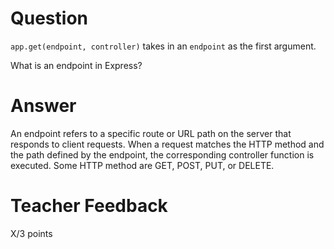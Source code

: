 # Question

`app.get(endpoint, controller)` takes in an `endpoint` as the first argument.

What is an endpoint in Express?

# Answer
An endpoint refers to a specific route or URL path on the server that responds to client requests. When a request matches the HTTP method and the path defined by the endpoint, the corresponding controller function is executed. Some HTTP method are GET, POST, PUT, or DELETE.

# Teacher Feedback

X/3 points
